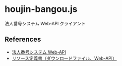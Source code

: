 houjin-bangou.js
===

法人番号システム Web-API クライアント

## References
- [法人番号システム Web-API](https://www.houjin-bangou.nta.go.jp/webapi/)
- [リソース定義書（ダウンロードファイル、Web-API）](https://www.houjin-bangou.nta.go.jp/documents/k-resource-dl.pdf)
